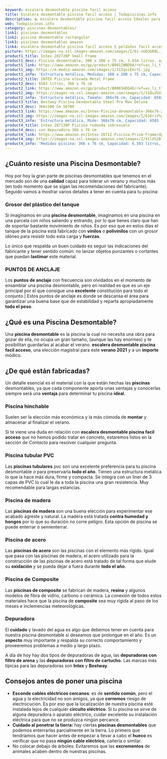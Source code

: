 ```yaml
---
keyword: escalera desmontable piscina facil acceso
title: Escalera desmontable piscina facil acceso | Todopiscinas.info
description: 🏊 escalera desmontable piscina facil acceso Ideales para este verano 2021. Aquí puedes comprar escalera desmontable piscina facil acceso y comparar con otras similares. No dejes escapar escalera desmontable piscina facil acceso a un precio realmente tentador.
web: Todopiscinas.info
category: piscinas-desmontables/
link1: piscinas desmontables
link2: piscina desmontable rectangular
link3: piscinas desmontables amazon
link4: escalera desmontable piscina facil acceso 5 peldaños facil acceso
picture: https://images-na.ssl-images-amazon.com/images/I/61-uUQ3GR8L.jpg
product1_title: Intex 28272NP Small Frame
product1_desc: Piscina desmontable, 300 x 200 x 75 cm, 3.834 litros, azul
product1_link: https://www.amazon.es/gp/product/B001IWNDDA/ref=as_li_tl?ie=UTF8&camp=3638&creative=24630&creativeASIN=B001IWNDDA&linkCode=as2&tag=todopiscinas0e-21&linkId=25b9d647487c889cb6ef56ed63f50ca1
product1_img: https://m.media-amazon.com/images/I/31ZqsiEkctL.jpg
product1_info: 'Estructura metálica, Medidas: 300 x 200 x 75 cm, Capacidad: 3.834 litros, Para 6 personas (+ 6 años), Fácil montaje, Forma rectangular'
product2_title: INTEX Piscina elevada Metal Frame
product2_desc: 6503 litros, 366 x 76 cm
product2_link: https://www.amazon.es/gp/product/B0065HDQ4O/ref=as_li_tl?ie=UTF8&camp=3638&creative=24630&creativeASIN=B0065HDQ4O&linkCode=as2&tag=todopiscinas0e-21&linkId=ed2430e3ba564d3527ee103df33ed7b3
product2_img: https://images-na.ssl-images-amazon.com/images/I/31Ou2GV2SAL.jpg
product2_info: 'Estructura metálica, Tamaño: 366x76 cm, Capacidad: 6503 litros, Forma circular, De 4 a 7 personas (+6 años)'
product3_title: Bestway Piscina Desmontable Steel Pro Max Deluxe
product3_desc: 366x100 Cm 56709
product3_link: https://www.amazon.es/Intex-Piscina-desmontable-366x76-28210NP/dp/B0065HDQ4O?__mk_es_ES=%C3%85M%C3%85%C5%BD%C3%95%C3%91&crid=25UQGV9HG2INI&dchild=1&keywords=piscinas+desmontables&qid=1615854176&sprefix=piscinas+dem%2Caps%2C201&sr=8-5&linkCode=ll1&tag=todopiscinas0e-21&linkId=34f200977c6cbaab1f3f4d9ac0e64755&language=es_ES&ref_=as_li_ss_tl
product3_img: https://images-na.ssl-images-amazon.com/images/I/616riV%2BiY3L.jpg
product3_info: 'Estructura metálica, Mide: 366x76 cm, Capacidad: 6503 litros, De 4 a 7 personas mayores de 6 años, Forma circular, Tecnología Super-Tough'
product4_title: Intex 26712NP Piscina redonda sobresuelo
product4_desc: con depuradora 366 x 76 cm
product4_link: https://www.amazon.es/Intex-26712-Piscina-Prism-Frame/dp/B07FB823GL?__mk_es_ES=%C3%85M%C3%85%C5%BD%C3%95%C3%91&dchild=1&keywords=piscinas+desmontables+con+depuradora&qid=1615936418&sr=8-5&linkCode=ll1&tag=todopiscinas0e-21&linkId=d98699de7830cd471766fa1daa36de34&language=es_ES&ref_=as_li_ss_tl
product4_img: https://images-na.ssl-images-amazon.com/images/I/41lX%2B-YpibL.jpg
product4_info: 'Medidas piscina: 366 x 76 cm, Capacidad: 6.503 litros, Incluye depuradora de cartucha A, Lona resistente triple capa'
---
```




## ¿Cuánto resiste una Piscina Desmontable?

Hoy por hoy la gran parte de piscinas desmontables que tenemos en el mercado son de una **calidad** capaz para tolerar un verano y muchos más (en todo momento que se sigan las recomendaciones del fabricante). Seguido vamos a mostrar varios detalles a tener en cuenta para tu piscina:


### Grosor del plástico del tanque

Si imaginamos en una **piscina desmontable**, imaginamos en una piscina en una parcela con niños saliendo y entrando, por lo que tienes claro que han de soportar bastante movimiento de niños. Es por eso que en estos días el tanque de la piscina está fabricado con **vinilos** o **polivinilos** con un grosor idóneo para resistir todo esta carga y **fuerzas**.

Lo único que respalda un	 buen cuidado es seguir las indicaciones del fabricante y tener sentido común: no lanzar objetos punzantes o cortantes que puedan **lastimar** este material.


### PUNTOS DE ANCLAJE

Los **puntos de anclaje** con frecuencia son olvidados en el momento de ensamblar una piscina desmontable, pero en realidad es que es un eje principal por el que consigue una **excelente** constitución para todo el conjunto.| Estos puntos de anclaje es donde se descansa el área para garantizar una buena base que de estabilidad y reparta apropiadamente **todo el peso**.

<external-banner></external-banner>

## ¿Qué es una Piscina Desmontable?

Una **piscina desmontable** es la piscina la cual no necesita una obra para gozar de ella, no ocupa un gran tamaño, (aunque las hay enormes) y te posibilitan guardarlas al acabar el verano.  **escalera desmontable piscina facil acceso**, una elección magistral para este **verano 2021** y a un **importe** módico.

<stats-list :link1=link1 :link2=link2 :link3=link3 :link4=link4 :category=category></stats-list>

<brand-panel :title=product1_title :desc=product1_desc :img=product1_img :link=product1_link></brand-panel>


## ¿De qué  están fabricadas?

Un detalle esencial es el material con la que están hechas las **piscinas** desmontables, ya que cada componente aporta unas ventajas y conocerlas siempre será una **ventaja** para determinar tu piscina **ideal**.


### Piscina hinchable

Suelen ser la elección más económica y la más cómoda de **montar** y almacenar al finalizar el verano.

Si te viene una duda en relación con **escalera desmontable piscina facil acceso** que no hemos podido tratar en concreto, estaremos listos en la sección de _Contacto_ para resolver cualquier pregunta.


### Piscina tubular PVC

Las **piscinas tubulares** pvc son una excelente preferencia para tu piscina desmontable o para preservarla **todo el año**. Tienen una estructura metálica lo que la hace más dura, firme y compacta. Se integra con un liner de 3 capas de PVC lo cual le da a toda la piscina una gran resistencia. Muy recomendable para largas estancias.


### Piscina de madera

Las **piscinas de madera** son una buena elección para experimentar ese acabado agreste y natural. La madera está tratada **contra humedad y hongos** por lo que su duración no corre peligro. Esta opción de piscina se puede enterrar o semienterrar.


### Piscina de acero

Las **piscinas de acero** son las piscinas con el elemento más rígido. Igual que pasa con las piscinas de madera, el acero utilizado para la construcción de las piscinas de acero está tratado de tal forma que elude su **oxidación** y se pueda dejar a fuera durante **todo el año**.


### Piscina de Composite

Las **piscinas de composite** se fabrican de madera, **resina** y algunos modelos de fibra de vidrio, carbono o cerámica. La conexión de todos estos materiales hace que la piscina de **composite** sea muy rígida al paso de los meses e inclemencias meteorológicas.


### Depuradora

El **cuidado** y lavado del agua es algo que debemos tener en cuenta para nuestra piscina desmontable si deseamos que prolongue en el año. Es un **aspecto** muy importante y respalda su correcto comportamiento y proveeremos problemas a medio y largo plazo.

A día de hoy hay dos tipos de depuradoras de agua, las **depuradoras con filtro de arena** y  las **depuradoras** **con filtro de cartucho.** Las marcas más típicas para las depuradoras son **Intex** y **Bestway**.


## Consejos antes de poner una piscina



*   **Esconde cables eléctricos cercanos**: es de **sentido común**, pero el agua y la electricidad no son amigos, ya que **corremos** riesgo de electrocución. Es por eso que la localización de nuestra piscina esté instalada lejos de cualquier **circuito eléctrico**. Si tu piscina se sirve de alguna depuradora o aparato eléctrico, cuidar excelente su instalación eléctrica para que no se produzca ningún percance.
*   **Cuidado al penetrar la tierra:** hay ciertas **piscinas desmontables** que podemos enterrarlas parcialmente en la tierra. Lo primero  que tendríamos que hacer antes de empezar a llevar a cabo el **hueco** es verificar que no pasa **ningún cable eléctrico**, cañería o similar.
*   No colocar debajo de árboles: Evitaremos que las **excrementos** de animales acaben dentro de nuestras piscinas.